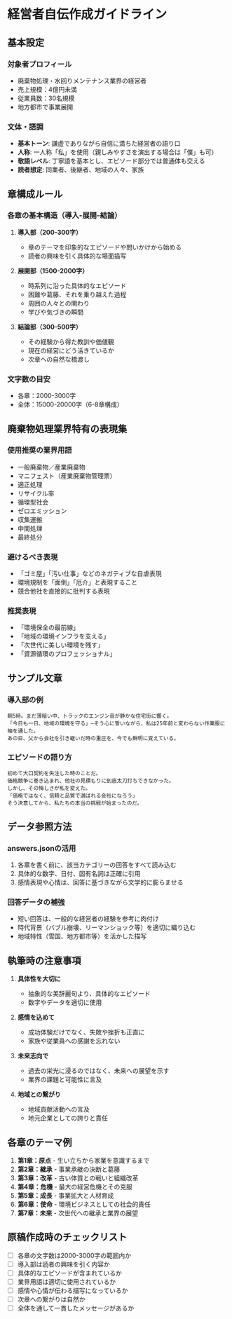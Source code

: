 # 経営者自伝作成ガイドライン

## 基本設定

### 対象者プロフィール
- 廃棄物処理・水回りメンテナンス業界の経営者
- 売上規模：4億円未満
- 従業員数：30名規模
- 地方都市で事業展開

### 文体・語調
- **基本トーン**: 謙虚でありながら自信に満ちた経営者の語り口
- **人称**: 一人称「私」を使用（親しみやすさを演出する場合は「僕」も可）
- **敬語レベル**: 丁寧語を基本とし、エピソード部分では普通体も交える
- **読者想定**: 同業者、後継者、地域の人々、家族

## 章構成ルール

### 各章の基本構造（導入-展開-結論）
1. **導入部（200-300字）**
   - 章のテーマを印象的なエピソードや問いかけから始める
   - 読者の興味を引く具体的な場面描写

2. **展開部（1500-2000字）**
   - 時系列に沿った具体的なエピソード
   - 困難や葛藤、それを乗り越えた過程
   - 周囲の人々との関わり
   - 学びや気づきの瞬間

3. **結論部（300-500字）**
   - その経験から得た教訓や価値観
   - 現在の経営にどう活きているか
   - 次章への自然な橋渡し

### 文字数の目安
- 各章：2000-3000字
- 全体：15000-20000字（6-8章構成）

## 廃棄物処理業界特有の表現集

### 使用推奨の業界用語
- 一般廃棄物／産業廃棄物
- マニフェスト（産業廃棄物管理票）
- 適正処理
- リサイクル率
- 循環型社会
- ゼロエミッション
- 収集運搬
- 中間処理
- 最終処分

### 避けるべき表現
- 「ゴミ屋」「汚い仕事」などのネガティブな自虐表現
- 環境規制を「面倒」「厄介」と表現すること
- 競合他社を直接的に批判する表現

### 推奨表現
- 「環境保全の最前線」
- 「地域の環境インフラを支える」
- 「次世代に美しい環境を残す」
- 「資源循環のプロフェッショナル」

## サンプル文章

### 導入部の例
```
朝5時。まだ薄暗い中、トラックのエンジン音が静かな住宅街に響く。
「今日も一日、地域の環境を守る」—そう心に誓いながら、私は25年前と変わらない作業服に袖を通した。
あの日、父から会社を引き継いだ時の重圧を、今でも鮮明に覚えている。
```

### エピソードの語り方
```
初めて大口契約を失注した時のことだ。
価格競争に巻き込まれ、他社の見積もりに到底太刀打ちできなかった。
しかし、その悔しさが私を変えた。
「価格ではなく、信頼と品質で選ばれる会社になろう」
そう決意してから、私たちの本当の挑戦が始まったのだ。
```

## データ参照方法

### answers.jsonの活用
1. 各章を書く前に、該当カテゴリーの回答をすべて読み込む
2. 具体的な数字、日付、固有名詞は正確に引用
3. 感情表現や心情は、回答に基づきながら文学的に膨らませる

### 回答データの補強
- 短い回答は、一般的な経営者の経験を参考に肉付け
- 時代背景（バブル崩壊、リーマンショック等）を適切に織り込む
- 地域特性（雪国、地方都市等）を活かした描写

## 執筆時の注意事項

1. **具体性を大切に**
   - 抽象的な美辞麗句より、具体的なエピソード
   - 数字やデータを適切に使用

2. **感情を込めて**
   - 成功体験だけでなく、失敗や挫折も正直に
   - 家族や従業員への感謝を忘れない

3. **未来志向で**
   - 過去の栄光に浸るのではなく、未来への展望を示す
   - 業界の課題と可能性に言及

4. **地域との繋がり**
   - 地域貢献活動への言及
   - 地元企業としての誇りと責任

## 各章のテーマ例

1. **第1章：原点** - 生い立ちから家業を意識するまで
2. **第2章：継承** - 事業承継の決断と葛藤
3. **第3章：改革** - 古い体質との戦いと組織改革
4. **第4章：危機** - 最大の経営危機とその克服
5. **第5章：成長** - 事業拡大と人材育成
6. **第6章：使命** - 環境ビジネスとしての社会的責任
7. **第7章：未来** - 次世代への継承と業界の展望

## 原稿作成時のチェックリスト

- [ ] 各章の文字数は2000-3000字の範囲内か
- [ ] 導入部は読者の興味を引く内容か
- [ ] 具体的なエピソードが含まれているか
- [ ] 業界用語は適切に使用されているか
- [ ] 感情や心情が伝わる描写になっているか
- [ ] 次章への繋がりは自然か
- [ ] 全体を通して一貫したメッセージがあるか